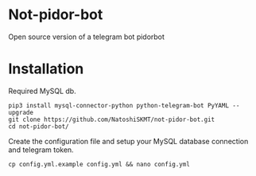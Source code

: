 # Not-pidor-bot
Open source version of a telegram bot pidorbot

# Installation
Required MySQL db.

```
pip3 install mysql-connector-python python-telegram-bot PyYAML --upgrade
git clone https://github.com/NatoshiSKMT/not-pidor-bot.git
cd not-pidor-bot/
```

Create the configuration file and setup your MySQL database connection and telegram token.
```
cp config.yml.example config.yml && nano config.yml
```
